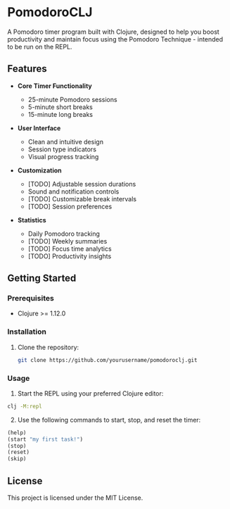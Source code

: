# PomodoroCLJ

A Pomodoro timer program built with Clojure, designed to help you boost productivity and maintain focus using the Pomodoro Technique - intended to be run on the REPL.

## Features

- **Core Timer Functionality**
  - 25-minute Pomodoro sessions
  - 5-minute short breaks
  - 15-minute long breaks

- **User Interface**
  - Clean and intuitive design
  - Session type indicators
  - Visual progress tracking

- **Customization**
  - [TODO] Adjustable session durations
  - Sound and notification controls
  - [TODO] Customizable break intervals
  - [TODO] Session preferences

- **Statistics**
  - Daily Pomodoro tracking
  - [TODO] Weekly summaries
  - [TODO] Focus time analytics
  - [TODO] Productivity insights

## Getting Started

### Prerequisites

- Clojure >= 1.12.0

### Installation

1. Clone the repository:
   ```bash
   git clone https://github.com/yourusername/pomodoroclj.git
   ```

### Usage

1. Start the REPL using your preferred Clojure editor:

```bash
clj -M:repl
```

2. Use the following commands to start, stop, and reset the timer:

```clj
(help)
(start "my first task!")
(stop)
(reset)
(skip)
```

## License

This project is licensed under the MIT License.